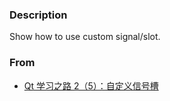 ### Description
Show how to use custom signal/slot.  

### From  
* [Qt 学习之路 2（5）：自定义信号槽](https://www.devbean.net/2012/08/qt-study-road-2-custom-signal-slot/)

